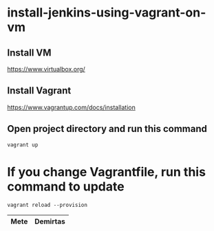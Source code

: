 # install-jenkins-using-vagrant-on-vm

## Install VM

https://www.virtualbox.org/

## Install Vagrant

https://www.vagrantup.com/docs/installation

## Open project directory and run this command

```
vagrant up
```

# If you change Vagrantfile, run this command to update

```
vagrant reload --provision
```

Mete  | Demirtas
------------- | -------------
